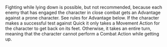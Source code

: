 Fighting while lying down is possible, but not recommended, because each enemy that has engaged the character in close combat gets an Advantage against a prone character. See rules for Advantage below. If the character makes a successful test against Quick it only takes a Movement Action for the character to get back on its feet. Otherwise, it takes an entire turn, meaning that the character cannot perform a Combat Action while getting up.